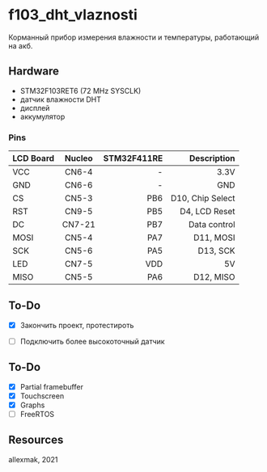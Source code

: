 # f103_dht_vlaznosti

Корманный прибор измерения влажности и температуры,
работающий на акб.

## Hardware 
 * STM32F103RET6 (72 MHz SYSCLK)
 * датчик влажности DHT
 * дисплей
 * аккумулятор 

### Pins

|LCD Board|Nucleo |STM32F411RE| Description       |
| ------- |:-----:| ---------:|	--------------:	  |
|VCC      |CN6-4  | -         | 3.3V              |
|GND      |CN6-6  | -         | GND	              |
|CS       |CN5-3  | PB6       | D10, Chip Select  |
|RST      |CN9-5  | PB5       | D4,  LCD Reset    |
|DC       |CN7-21 | PB7       | Data control      |
|MOSI     |CN5-4  | PA7       | D11, MOSI         |
|SCK      |CN5-6  | PA5       | D13, SCK          |
|LED      |CN7-5  | VDD       | 5V                |
|MISO     |CN5-5  | PA6       | D12, MISO         |

## To-Do

 - [x] Закончить проект, протестироть
 - [ ] Подключить более высокоточный датчик


## To-Do

 - [x] Partial framebuffer 
 - [x] Touchscreen
 - [x] Graphs
 - [ ] FreeRTOS 

## Resources

 allexmak, 2021
